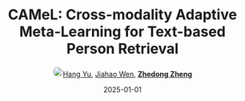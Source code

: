 ---
title: "CAMeL: Cross-modality Adaptive Meta-Learning for Text-based Person Retrieval"
collection: publications
permalink: /publication/CAMeL-Cr2025
date: 2025-01-01
doi: 
keywords: object re-identification, image retrieval, person re-id, person retrieval, person search, 
venue: 'TIFS'
paperurl: 'https://zdzheng.xyz/files/Yu_CAMeL.pdf'
author: '<a href="https://zdzheng.xyz/authors/Hang-Yu" class="author"> <img src= "https://zdzheng.xyz/coauthors/hang-yu.jpg" alt="hang-yu" style="border-radius: 50%; height:20px; width:20px">Hang Yu</a>, <a href="https://zdzheng.xyz/authors/Jiahao-Wen" class="author">Jiahao Wen</a>, <strong><a href="https://zdzheng.xyz/authors/Zhedong-Zheng" class="author">Zhedong Zheng</a></strong>'
sqlauthor: '{"@type": "Person","name": "Hang Yu"}, {"@type": "Person","name": "Jiahao Wen"}, {"@type": "Person","name": "Zhedong Zheng"}'
citation: ' Hang Yu,  Jiahao Wen,  Zhedong Zheng, &quot;CAMeL: Cross-modality Adaptive Meta-Learning for Text-based Person Retrieval.&quot; TIFS, 2025.'
pub_year: '2025'
bib: >
    @article{hang2025CAMeL,<br>author = "Yu, Hang and Wen, Jiahao and Zheng, Zhedong",<br>title = "CAMeL: Cross-modality Adaptive Meta-Learning for Text-based Person Retrieval",<br>journal = "TIFS",<br>url = "https://zdzheng.xyz/files/Yu\_CAMeL.pdf",<br>year = "2025"
    }

---